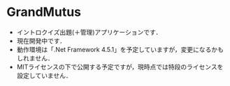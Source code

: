 # GrandMutus
* イントロクイズ出題(＋管理)アプリケーションです．
* 現在開発中です．
* 動作環境は「.Net Framework 4.5.1」を予定していますが，変更になるかもしれません．
* MITライセンスの下で公開する予定ですが，現時点では特段のライセンスを設定していません．
